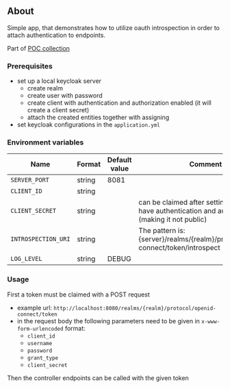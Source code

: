 ## About

Simple app, that demonstrates how to utilize oauth introspection in order to attach authentication to endpoints.

Part of [POC collection](../README.md)

### Prerequisites

- set up a local keycloak server
    - create realm
    - create user with password
    - create client with authentication and authorization enabled (it will create a client secret)
    - attach the created entities together with assigning
- set keycloak configurations in the `application.yml`

### Environment variables

| Name                | Format | Default value | Comment                                                                                                 |
|---------------------|--------|---------------|---------------------------------------------------------------------------------------------------------|
| `SERVER_PORT`       | string | 8081          |                                                                                                         |
| `CLIENT_ID`         | string |               |                                                                                                         |
| `CLIENT_SECRET`     | string |               | can be claimed after setting the client to have authentication and authorization (making it not public) |
| `INTROSPECTION_URI` | string |               | The pattern is: {server}/realms/{realm}/protocol/openid-connect/token/introspect                        |
| `LOG_LEVEL`         | string | DEBUG         |                                                                                                         |

### Usage

First a token must be claimed with a POST request

- example url: `http://localhost:8080/realms/{realm}/protocol/openid-connect/token`
- in the request body the following parameters need to be given in `x-www-form-urlencoded` format:
    - `client_id`
    - `username`
    - `password`
    - `grant_type`
    - `client_secret`

Then the controller endpoints can be called with the given token